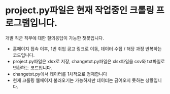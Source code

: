 # project.py파일은 현재 작업중인 크롤링 프로그램입니다.
개발 직군 직무에 대한 질의응답이 가능한 챗봇입니다. 
+ 홈페이지 접속 이후, 1번 취업 공고 링크로 이동, 데이터 수집 / 해당 과정 반복하는 코드입니다.
+ project.py파일은 xlsx로 저장, changetxt.py파일은 xlsx파일을 csv와 txt파일로 변환하는 코드입니다.
+ changetxt.py에서 데이터를 1차적으로 정제합니다
+ 현재 크롤링 웹페이지 불러오기는 가능하지만 데이터는 긁어오지 못하는 상황입니다.
